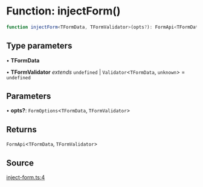 # Function: injectForm()

```ts
function injectForm<TFormData, TFormValidator>(opts?): FormApi<TFormData, TFormValidator>
```

## Type parameters

• **TFormData**

• **TFormValidator** *extends* `undefined` \| `Validator`\<`TFormData`, `unknown`\> = `undefined`

## Parameters

• **opts?**: `FormOptions`\<`TFormData`, `TFormValidator`\>

## Returns

`FormApi`\<`TFormData`, `TFormValidator`\>

## Source

[inject-form.ts:4](https://github.com/TanStack/form/blob/ada0211684adc85c41587b076e1217390ff5344e/packages/angular-form/src/inject-form.ts#L4)

